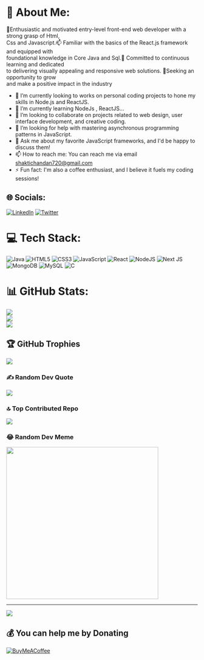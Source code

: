 # 💫 About Me:
🔭Enthusiastic and motivated entry-level front-end web developer with a strong grasp of Html,<br>Css and Javascript.📫 Familiar with the basics of the React.js framework and equipped with <br>foundational knowledge in Core Java and Sql.🌱 Committed to continuous learning and dedicated <br>to delivering visually appealing and responsive web solutions. 🤔Seeking an opportunity to grow <br>and make a positive impact in the industry

- 🔭 I’m currently looking to works on personal coding projects to hone my skills in Node.js and ReactJS.
- 🌱 I’m currently learning NodeJs , ReactJS...
- 👯 I’m looking to collaborate on projects related to web design, user interface development, and creative coding.
- 🤔 I’m looking for help with mastering asynchronous programming patterns in JavaScript.
- 💬 Ask me about my favorite JavaScript frameworks, and I'd be happy to discuss them!
- 📫 How to reach me: You can reach me via email shaktichandan720@gmail.com
- ⚡ Fun fact: I'm also a coffee enthusiast, and I believe it fuels my coding sessions!
    
## 🌐 Socials:
[![LinkedIn](https://img.shields.io/badge/LinkedIn-%230077B5.svg?logo=linkedin&logoColor=white)](https://linkedin.com/in/https://www.linkedin.com/in/shakti-chandan-sahoo-a66a15214) [![Twitter](https://img.shields.io/badge/Twitter-%231DA1F2.svg?logo=Twitter&logoColor=white)](https://twitter.com/shaktichandan) 

# 💻 Tech Stack:
![Java](https://img.shields.io/badge/java-%23ED8B00.svg?style=for-the-badge&logo=java&logoColor=white) ![HTML5](https://img.shields.io/badge/html5-%23E34F26.svg?style=for-the-badge&logo=html5&logoColor=white) ![CSS3](https://img.shields.io/badge/css3-%231572B6.svg?style=for-the-badge&logo=css3&logoColor=white) ![JavaScript](https://img.shields.io/badge/javascript-%23323330.svg?style=for-the-badge&logo=javascript&logoColor=%23F7DF1E) ![React](https://img.shields.io/badge/react-%2320232a.svg?style=for-the-badge&logo=react&logoColor=%2361DAFB) ![NodeJS](https://img.shields.io/badge/node.js-6DA55F?style=for-the-badge&logo=node.js&logoColor=white) ![Next JS](https://img.shields.io/badge/Next-black?style=for-the-badge&logo=next.js&logoColor=white) ![MongoDB](https://img.shields.io/badge/MongoDB-%234ea94b.svg?style=for-the-badge&logo=mongodb&logoColor=white) ![MySQL](https://img.shields.io/badge/mysql-%2300f.svg?style=for-the-badge&logo=mysql&logoColor=white) ![C](https://img.shields.io/badge/c-%2300599C.svg?style=for-the-badge&logo=c&logoColor=white)
# 📊 GitHub Stats:
![](https://github-readme-stats.vercel.app/api?username=shaktichandan&theme=chartreuse-dark&hide_border=true&include_all_commits=true&count_private=true)<br/>
![](https://github-readme-streak-stats.herokuapp.com/?user=shaktichandan&theme=chartreuse-dark&hide_border=true)<br/>
![](https://github-readme-stats.vercel.app/api/top-langs/?username=shaktichandan&theme=chartreuse-dark&hide_border=true&include_all_commits=true&count_private=true&layout=compact)

## 🏆 GitHub Trophies
![](https://github-profile-trophy.vercel.app/?username=shaktichandan&theme=radical&no-frame=false&no-bg=true&margin-w=4)

### ✍️ Random Dev Quote
![](https://quotes-github-readme.vercel.app/api?type=horizontal&theme=radical)

### 🔝 Top Contributed Repo
![](https://github-contributor-stats.vercel.app/api?username=shaktichandan&limit=5&theme=dark&combine_all_yearly_contributions=true)

### 😂 Random Dev Meme
<img src='https://randommeme-five.vercel.app/' style="height: 400px;"/>

---
[![](https://visitcount.itsvg.in/api?id=shaktichandan&icon=0&color=0)](https://visitcount.itsvg.in)

  ## 💰 You can help me by Donating
  [![BuyMeACoffee](https://img.shields.io/badge/Buy%20Me%20a%20Coffee-ffdd00?style=for-the-badge&logo=buy-me-a-coffee&logoColor=black)](https://buymeacoffee.com/9078623211@ybl) 

  
<!-- Proudly created with GPRM ( https://gprm.itsvg.in ) -->

<!--
**shaktichandan/shaktichandan** is a ✨ _special_ ✨ repository because its `README.md` (this file) appears on your GitHub profile.

Here are some ideas to get you started:

- 🔭 I’m currently looking to works on personal coding projects to hone my skills in Node.js and ReactJS.
- 🌱 I’m currently learning NodeJs , ReactJS...
- 👯 I’m looking to collaborate on projects related to web design, user interface development, and creative coding.


- 🤔 I’m looking for help with mastering asynchronous programming patterns in JavaScript.

-💬 Ask me about my favorite JavaScript frameworks, and I'd be happy to discuss them!

- 📫 How to reach me: You can reach me via email shaktichandan720@gmail.com
- 😄 Pronouns: ...
- ⚡ Fun fact: I'm also a coffee enthusiast, and I believe it fuels my coding sessions!
-->
